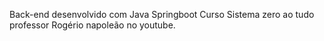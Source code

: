 Back-end desenvolvido com Java Springboot
Curso Sistema zero ao tudo professor Rogério napoleão no youtube.
